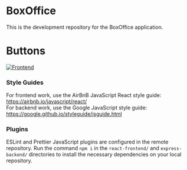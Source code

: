 # BoxOffice
This is the development repository for the BoxOffice application.

# Buttons 
[![Frontend](https://github.com/mpicazocp/BoxOffice/blob/main/.github/workflows/frontend.js.yml/badge.svg?branch=ci-cd)](https://github.com/mpicazocp/BoxOffice/blob/main/.github/workflows/frontend.js.yml)

### Style Guides
For frontend work, use the AirBnB JavaScript React style guide: https://airbnb.io/javascript/react/ <br />
For backend work, use the Google JavaScript style guide: https://google.github.io/styleguide/jsguide.html

### Plugins
ESLint and Prettier JavaScript plugins are configured in the remote repository. Run the command ```npm i``` in the ```react-frontend/``` and ```express-backend/``` directories to install the necessary dependencies on your local repository.
